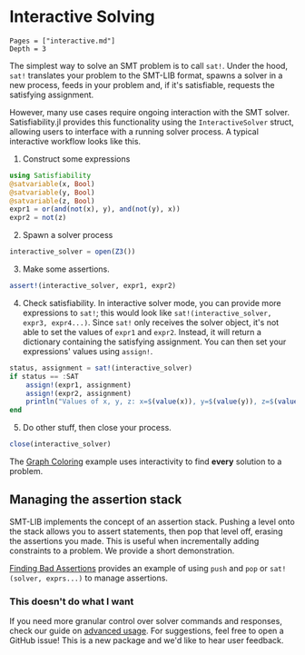 # Interactive Solving
```@contents
Pages = ["interactive.md"]
Depth = 3
```

The simplest way to solve an SMT problem is to call `sat!`. Under the hood, `sat!` translates your problem to the SMT-LIB format, spawns a solver in a new process, feeds in your problem and, if it's satisfiable, requests the satisfying assignment.

However, many use cases require ongoing interaction with the SMT solver. Satisfiability.jl provides this functionality using the `InteractiveSolver` struct, allowing users to interface with a running solver process. A typical interactive workflow looks like this.

1. Construct some expressions
```julia
using Satisfiability
@satvariable(x, Bool)
@satvariable(y, Bool)
@satvariable(z, Bool)
expr1 = or(and(not(x), y), and(not(y), x))
expr2 = not(z)
```

2. Spawn a solver process
```julia
interactive_solver = open(Z3())
```

3. Make some assertions.
```julia
assert!(interactive_solver, expr1, expr2)
```
4. Check satisfiability. In interactive solver mode, you can provide more expressions to `sat!`; this would look like `sat!(interactive_solver, expr3, expr4...)`.
Since `sat!` only receives the solver object, it's not able to set the values of `expr1` and `expr2`. Instead, it will return a dictionary containing the satisfying assignment. You can then set your expressions' values using `assign!`.
```julia
status, assignment = sat!(interactive_solver)
if status == :SAT
    assign!(expr1, assignment)
    assign!(expr2, assignment)
    println("Values of x, y, z: x=$(value(x)), y=$(value(y)), z=$(value(z)))")
end
```

5. Do other stuff, then close your process.
```julia
close(interactive_solver)
```

The [Graph Coloring](example_graph_coloring.md) example uses interactivity to find **every** solution to a problem.

## Managing the assertion stack
SMT-LIB implements the concept of an assertion stack. Pushing a level onto the stack allows you to assert statements, then pop that level off, erasing the assertions you made.
This is useful when incrementally adding constraints to a problem. We provide a short demonstration.

[Finding Bad Assertions](example_bad_assertions.md) provides an example of using `push` and `pop` or `sat!(solver, exprs...)` to manage assertions.

### This doesn't do what I want
If you need more granular control over solver commands and responses, check our guide on [advanced usage](advanced.md). For suggestions, feel free to open a GitHub issue! This is a new package and we'd like to hear user feedback. 